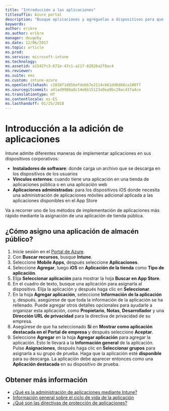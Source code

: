 ```yaml
---
title: "Introducción a las aplicaciones"
titlesuffix: Azure portal
description: "Busque aplicaciones y agréguelas a dispositivos para que los empleados puedan trabajar."
keywords: 
author: erikre
ms.author: erikre
manager: dougeby
ms.date: 12/06/2017
ms.topic: article
ms.prod: 
ms.service: microsoft-intune
ms.technology: 
ms.assetid: a1542fc3-672e-47c1-a21f-82826a2f8ac4
ms.reviewer: 
ms.suite: ems
ms.custom: intune-azure
ms.openlocfilehash: c1838f1d856efdebb7e2114cb61dd8d88ca100f7
ms.sourcegitcommit: a41ad9988a8c14e6b15123a9ea9bc29ac437a4ce
ms.translationtype: HT
ms.contentlocale: es-ES
ms.lasthandoff: 01/25/2018
---
```

# <a name="get-started-with-adding-apps"></a>Introducción a la adición de aplicaciones

Intune admite diferentes maneras de implementar aplicaciones en sus dispositivos corporativos:

* **Instaladores de software**: donde carga un archivo que se descarga en los dispositivos de los usuarios
* __Vínculos externos__: cuando tiene una aplicación en una tienda de aplicaciones pública o en una aplicación web
* **Aplicaciones administradas**: para los dispositivos iOS donde necesita una administración de aplicaciones móviles adicional aplicada a las aplicaciones disponibles en el App Store

Va a recorrer uno de los métodos de implementación de aplicaciones más rápido mediante la asignación de una aplicación de tienda pública.

## <a name="how-do-i-assign-a-public-store-app"></a>¿Cómo asigno una aplicación de almacén público?

1. Inicie sesión en el [Portal de Azure](https://portal.azure.com).
2. Con **Buscar recursos**, busque **Intune**.
3. Seleccione **Mobile Apps**, después seleccione **Aplicaciones**.
4. Seleccione **Agregar**, luego **iOS** en **Aplicación de la tienda** como **Tipo de aplicación**.
5. Elija **Seleccionar aplicación** para mostrar la hoja **Buscar en App Store**.
6. En el cuadro de texto, busque una aplicación para asignarla al dispositivo. Elija la aplicación y después haga clic en **Seleccionar**.
7. En la hoja **Agregar aplicación**, seleccione **Información de la aplicación** y, después, asegúrese de que toda la información de la aplicación se ha rellenado. Puede agregar otros detalles opcionales para ayudarle a organizar esta aplicación, como **Propietario**, **Notas**, **Desarrollador** y una **Dirección URL de privacidad** para la directiva de privacidad de su empresa.
8. Asegúrese de que ha seleccionado **Sí** en **Mostrar como aplicación destacada en el Portal de empresa** y después seleccione **Aceptar**.
9. Seleccione **Agregar** en la hoja **Agregar aplicación** para agregar la aplicación. Esto le llevará a la **Información general** de la aplicación. Pulse **Asignaciones**, después haga clic en **Seleccionar grupos** para asignarla a su grupo de prueba. Haga que la aplicación esté **disponible** para su descarga. La aplicación debe aparecer entonces como una **Aplicación destacada** en su dispositivo de prueba.

## <a name="learn-more"></a>Obtener más información

* [¿Qué es la administración de aplicaciones mediante Intune?](app-management.md)
* [Información general sobre el ciclo de vida de la aplicación](app-lifecycle.md)
* [¿Qué son las directivas de protección de aplicaciones?](app-protection-policy.md)
